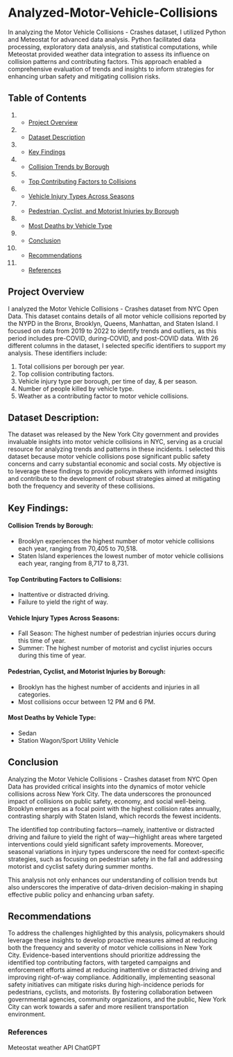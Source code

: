 # Analyzed-Motor-Vehicle-Collisions

In analyzing the Motor Vehicle Collisions - Crashes dataset, I utilized Python and Meteostat for advanced data analysis. Python facilitated data processing, exploratory data analysis, and statistical computations, while Meteostat provided weather data integration to assess its influence on collision patterns and contributing factors. This approach enabled a comprehensive evaluation of trends and insights to inform strategies for enhancing urban safety and mitigating collision risks.

## Table of Contents

1. - [Project Overview](#project-overview)
2. - [Dataset Description](#dataset-description)
3. - [Key Findings](#key-findings)
4. - [Collision Trends by Borough](#collision-trends-by-borough)
5. - [Top Contributing Factors to Collisions](#top-contributing-factors-to-collisions)
6. - [Vehicle Injury Types Across Seasons](#vehicle-injury-types-across-seasons)
7. - [Pedestrian, Cyclist, and Motorist Injuries by Borough](#pedestrian-cyclist-and-motorist-injuries-by-borough)
8. - [Most Deaths by Vehicle Type](#most-deaths-by-vehicle-type)
9. - [Conclusion](#conclusion)
10. - [Recommendations](#recommendations)
11. - [References](#references)


## Project Overview
I analyzed the Motor Vehicle Collisions - Crashes dataset from NYC Open Data. This dataset contains details of all motor vehicle collisions reported by the NYPD in the Bronx, Brooklyn, Queens, Manhattan, and Staten Island. I focused on data from 2019 to 2022 to identify trends and outliers, as this period includes pre-COVID, during-COVID, and post-COVID data. With 26 different columns in the dataset, I selected specific identifiers to support my analysis. These identifiers include:

1. Total collisions per borough per year.
2. Top collision contributing factors.
3. Vehicle injury type per borough, per time of day, & per season.
4. Number of people killed by vehicle type.
5. Weather as a contributing factor to motor vehicle collisions.

## Dataset Description:
The dataset was released by the New York City government and provides invaluable insights into motor vehicle collisions in NYC, serving as a crucial resource for analyzing trends and patterns in these incidents. I selected this dataset because motor vehicle collisions pose significant public safety concerns and carry substantial economic and social costs. 
My objective is to leverage these findings to provide policymakers with informed insights and contribute to the development of robust strategies aimed at mitigating both the 
frequency and severity of these collisions.

## Key Findings:

#### Collision Trends by Borough:
- Brooklyn experiences the highest number of motor vehicle collisions each year, ranging from 70,405 to 70,518.
- Staten Island experiences the lowest number of motor vehicle collisions each year, ranging from 8,717 to 8,731.

#### Top Contributing Factors to Collisions:
- Inattentive or distracted driving.
- Failure to yield the right of way.

#### Vehicle Injury Types Across Seasons:
- Fall Season: The highest number of pedestrian injuries occurs during this time of year.
- Summer: The highest number of motorist and cyclist injuries occurs during this time of year.

#### Pedestrian, Cyclist, and Motorist Injuries by Borough:
- Brooklyn has the highest number of accidents and injuries in all categories.
- Most collisions occur between 12 PM and 6 PM.

#### Most Deaths by Vehicle Type:
- Sedan
- Station Wagon/Sport Utility Vehicle

## Conclusion

Analyzing the Motor Vehicle Collisions - Crashes dataset from NYC Open Data has provided critical insights into the dynamics of motor vehicle collisions across New York City. The data underscores the pronounced impact of collisions on public safety, economy, and social well-being. Brooklyn emerges as a focal point with the highest collision rates annually, contrasting sharply with Staten Island, which records the fewest incidents.

The identified top contributing factors—namely, inattentive or distracted driving and failure to yield the right of way—highlight areas where targeted interventions could yield significant safety improvements. Moreover, seasonal variations in injury types underscore the need for context-specific strategies, such as focusing on pedestrian safety in the fall and addressing motorist and cyclist safety during summer months.

This analysis not only enhances our understanding of collision trends but also underscores the imperative of data-driven decision-making in shaping effective public policy and enhancing urban safety.

## Recommendations

To address the challenges highlighted by this analysis, policymakers should leverage these insights to develop proactive measures aimed at reducing both the frequency and severity of motor vehicle collisions in New York City. Evidence-based interventions should prioritize addressing the identified top contributing factors, with targeted campaigns and enforcement efforts aimed at reducing inattentive or distracted driving and improving right-of-way compliance. Additionally, implementing seasonal safety initiatives can mitigate risks during high-incidence periods for pedestrians, cyclists, and motorists. By fostering collaboration between governmental agencies, community organizations, and the public, New York City can work towards a safer and more resilient transportation environment.

### References 
Meteostat weather API
ChatGPT





